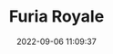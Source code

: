 ---
date: 2022-09-06 11:09:37
title: 'Furia Royale'	
tags: []
price: $10/mo Patreon	
link: https://www.patreon.com/IETARCADE	
discord: http://discord.gg/KhQ4pgT	
twitter: https://twitter.com/IETArcade
---